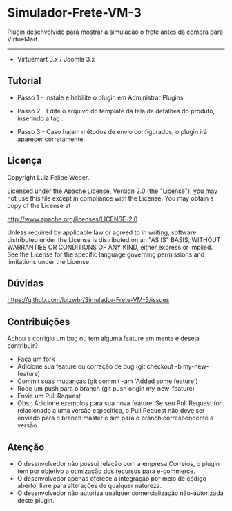 # Simulador-Frete-VM-3
Plugin desenvolvido para mostrar a simulação o frete antes da compra para VirtueMart.

------------------------
* Virtuemart 3.x / Joomla 3.x

Tutorial
-------

* Passo 1 - Instale e habilite o plugin em Administrar Plugins

* Passo 2 - Edite o arquivo do template da tela de detalhes do produto, inserindo a tag <simulador/>.

* Passo 3 - Caso hajam métodos de envio configurados, o plugin irá aparecer corretamente.

Licença
-------

Copyright Luiz Felipe Weber.

Licensed under the Apache License, Version 2.0 (the "License"); you may not use this file except in compliance with the License. You may obtain a copy of the License at

http://www.apache.org/licenses/LICENSE-2.0

Unless required by applicable law or agreed to in writing, software distributed under the License is distributed on an "AS IS" BASIS, WITHOUT WARRANTIES OR CONDITIONS OF ANY KIND, either express or implied. See the License for the specific language governing permissions and limitations under the License.


Dúvidas
----------

https://github.com/luizwbr/Simulador-Frete-VM-3/issues

Contribuições
-------------

Achou e corrigiu um bug ou tem alguma feature em mente e deseja contribuir?

* Faça um fork
* Adicione sua feature ou correção de bug (git checkout -b my-new-feature)
* Commit suas mudanças (git commit -am 'Added some feature')
* Rode um push para o branch (git push origin my-new-feature)
* Envie um Pull Request
* Obs.: Adicione exemplos para sua nova feature. Se seu Pull Request for relacionado a uma versão específica, o Pull Request não deve ser enviado para o branch master e sim para o branch correspondente a versão.

Atenção
-------------

- O desenvolvedor não possui relação com a empresa Correios, o plugin tem por objetivo a otimização dos recursos para e-commerce. 
- O desenvolvedor apenas oferece a integração por meio de código aberto, livre para alterações de qualquer natureza. 
- O desenvolvedor não autoriza qualquer comercialização não-autorizada deste plugin.
